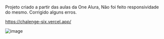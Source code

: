 Projeto criado a partir das aulas da One Alura,
Não foi feito responsividade do mesmo.
Corrigido alguns erros.


https://chalenge-six.vercel.app/

![image](https://github.com/DanielRasec/chalenge/assets/134658601/ca909cca-6c12-4c03-9b33-84e8986a0179)

